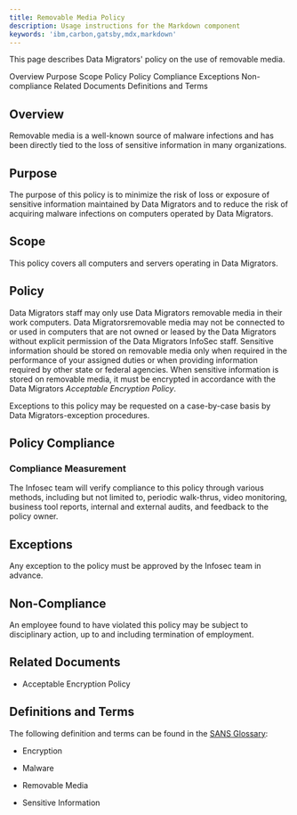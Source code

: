 ```yaml
---
title: Removable Media Policy
description: Usage instructions for the Markdown component
keywords: 'ibm,carbon,gatsby,mdx,markdown'
---
```


<PageDescription>

This page describes Data Migrators' policy on the use of removable media.

</PageDescription>

<AnchorLinks>
  <AnchorLink>Overview</AnchorLink>
  <AnchorLink>Purpose</AnchorLink>
  <AnchorLink>Scope</AnchorLink>
  <AnchorLink>Policy</AnchorLink>
  <AnchorLink>Policy Compliance</AnchorLink>
  <AnchorLink>Exceptions</AnchorLink>
  <AnchorLink>Non-compliance</AnchorLink>
  <AnchorLink>Related Documents</AnchorLink>
  <AnchorLink>Definitions and Terms</AnchorLink>
</AnchorLinks>

## Overview

Removable media is a well-known source of malware infections and has
been directly tied to the loss of sensitive information in many
organizations.

## Purpose

The purpose of this policy is to minimize the risk of loss or exposure
of sensitive information maintained by Data Migrators and to reduce
the risk of acquiring malware infections on computers operated by
Data Migrators.

## Scope

This policy covers all computers and servers operating in Data Migrators.

## Policy

Data Migrators staff may only use Data Migrators removable media in
their work computers. Data Migratorsremovable media may not be
connected to or used in computers that are not owned or leased by the
Data Migrators without explicit permission of the Data Migrators
InfoSec staff. Sensitive information should be stored on removable media
only when required in the performance of your assigned duties or when
providing information required by other state or federal agencies. When
sensitive information is stored on removable media, it must be encrypted
in accordance with the Data Migrators *Acceptable Encryption Policy*.

Exceptions to this policy may be requested on a case-by-case basis by
Data Migrators-exception procedures.

## Policy Compliance

### Compliance Measurement
The Infosec team will verify compliance to this policy through various
methods, including but not limited to, periodic walk-thrus, video
monitoring, business tool reports, internal and external audits, and
feedback to the policy owner.

## Exceptions

Any exception to the policy must be approved by the Infosec team in
advance.

## Non-Compliance

An employee found to have violated this policy may be subject to
disciplinary action, up to and including termination of employment.

## Related Documents

-   Acceptable Encryption Policy

## Definitions and Terms

The following definition and terms can be found in the [SANS Glossary](https://www.sans.org/security-resources/glossary-of-terms/):

-   Encryption

-   Malware

-   Removable Media

-   Sensitive Information
